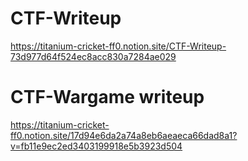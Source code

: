# CTF-Writeup

https://titanium-cricket-ff0.notion.site/CTF-Writeup-73d977d64f524ec8acc830a7284ae029


# CTF-Wargame writeup

https://titanium-cricket-ff0.notion.site/17d94e6da2a74a8eb6aeaeca66dad8a1?v=fb11e9ec2ed3403199918e5b3923d504
